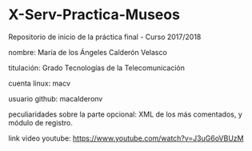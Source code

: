 # X-Serv-Practica-Museos
Repositorio de inicio de la práctica final - Curso 2017/2018

nombre: María de los Ángeles Calderón Velasco 

titulación: Grado Tecnologías de la Telecomunicación 

cuenta linux: macv

usuario github: macalderonv

peculiaridades sobre la parte opcional: XML de los más comentados, y módulo de registro.

link video youtube:  https://www.youtube.com/watch?v=J3uG6oVBUzM
